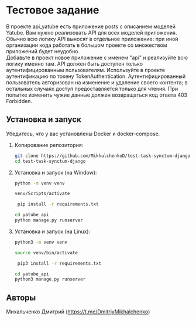 # Тестовое задание

В проекте api_yatube есть приложение posts с описанием моделей Yatube. Вам нужно 
реализовать API для всех моделей приложения. 
Обычно всю логику API выносят в отдельное приложение: при иной организации кода 
работать в большом проекте со множеством приложений будет неудобно.  
Добавьте в проект новое приложение с именем "api" и реализуйте всю логику именно 
там. 
API должен быть доступен только аутентифицированным пользователям. Используйте 
в проекте аутентификацию по токену TokenAuthentication. 
Аутентифицированный пользователь авторизован на изменение и удаление своего 
контента; в остальных случаях доступ предоставляется только для чтения. При 
попытке изменить чужие данные должен возвращаться код ответа 403 Forbidden. 

## Установка и запуск

Убедитесь, что у вас установлены Docker и docker-compose.

1. Копирование репозитория:

    ```bash
    git clone https://github.com/MikhalchenkoD/test-task-synctum-django.git
    cd test-task-synctum-django
    ```

2. Установка и запуск (на Window):
   ```bash
   python -m venv venv
   ```
   ```bash
   venv/Scripts/activate
   ```
   ```bash
    pip install -r requirements.txt
    ```
      ```bash
    cd yatube_api
    python manage.py runserver
    ```

3. Установка и запуск (на Linux):
   ```bash
   python3 -m venv venv
   ```
   ```bash
   source venv/bin/activate
   ```
   ```bash
    pip3 install -r requirements.txt
    ```
      ```bash
    cd yatube_api
    python3 manage.py runserver
    ```

## Авторы

Михальченко Дмитрий (https://t.me/DmitriyMikhalchenko)
